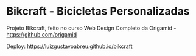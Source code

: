 # Bikcraft - Bicicletas Personalizadas
Projeto Bikcraft, feito no curso Web Design Completo da Origamid - https://github.com/origamid

Deploy: https://luizgustavoabreu.github.io/bikcraft
